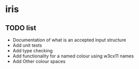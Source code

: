 # iris


## TODO list

- Documentation of what is an accepted input structure
- Add unit tests
- Add type checking
- Add functionality for a named colour using w3cx11 names
- Add Other colour spaces